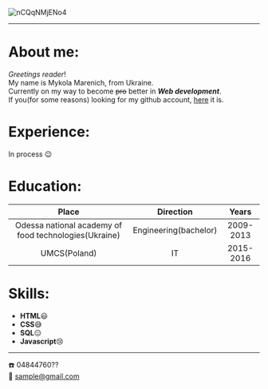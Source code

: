 ![nCQqNMjENo4](https://user-images.githubusercontent.com/59340748/71834525-b4dcca00-30af-11ea-8b4c-0d17259baed2.jpg)
***
# About me: #

*Greetings reader*!  
My name is Mykola Marenich, from Ukraine.   
Currently on my way to become ~~pro~~ better in ***Web development***.  
If you(for some reasons) looking for my github account, [here](https://github.com/NickMarinade) it is.


# Experience: #

In process :wink:


# Education: #

| Place | Direction  | Years |
|:-----:|:----------:|:-----:|
| Odessa national academy of food technologies(Ukraine) | Engineering(bachelor) | 2009-2013 |
| UMCS(Poland)                                          | IT                    | 2015-2016 |


# Skills: #

- **HTML**:smiley:   
- **CSS**:sweat_smile:  
- **SQL**:expressionless:  
- **Javascript**:cry:  
***
:telephone: 04844760??  
:e-mail: sample@gmail.com
